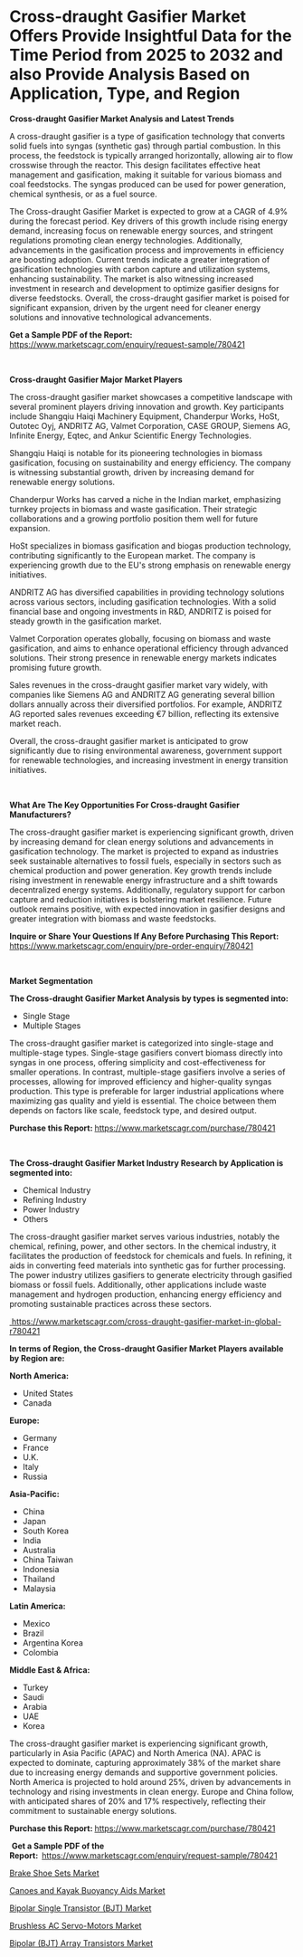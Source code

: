 <p><h1>Cross-draught Gasifier Market Offers Provide Insightful Data for the Time Period from 2025 to 2032 and also Provide Analysis Based on Application, Type, and Region</h1></p><p><strong>Cross-draught Gasifier Market Analysis and Latest Trends</strong></p>
<p><p>A cross-draught gasifier is a type of gasification technology that converts solid fuels into syngas (synthetic gas) through partial combustion. In this process, the feedstock is typically arranged horizontally, allowing air to flow crosswise through the reactor. This design facilitates effective heat management and gasification, making it suitable for various biomass and coal feedstocks. The syngas produced can be used for power generation, chemical synthesis, or as a fuel source.</p><p>The Cross-draught Gasifier Market is expected to grow at a CAGR of 4.9% during the forecast period. Key drivers of this growth include rising energy demand, increasing focus on renewable energy sources, and stringent regulations promoting clean energy technologies. Additionally, advancements in the gasification process and improvements in efficiency are boosting adoption. Current trends indicate a greater integration of gasification technologies with carbon capture and utilization systems, enhancing sustainability. The market is also witnessing increased investment in research and development to optimize gasifier designs for diverse feedstocks. Overall, the cross-draught gasifier market is poised for significant expansion, driven by the urgent need for cleaner energy solutions and innovative technological advancements.</p></p>
<p><strong>Get a Sample PDF of the Report:&nbsp;</strong> <a href="https://www.marketscagr.com/enquiry/request-sample/780421?utm_campaign=1868&utm_medium=2&utm_source=Github&utm_content=ia&utm_term=26032025&utm_id=cross-draught-gasifier">https://www.marketscagr.com/enquiry/request-sample/780421</a></p>
<p>&nbsp;</p>
<p><strong>Cross-draught Gasifier Major Market Players</strong></p>
<p><p>The cross-draught gasifier market showcases a competitive landscape with several prominent players driving innovation and growth. Key participants include Shangqiu Haiqi Machinery Equipment, Chanderpur Works, HoSt, Outotec Oyj, ANDRITZ AG, Valmet Corporation, CASE GROUP, Siemens AG, Infinite Energy, Eqtec, and Ankur Scientific Energy Technologies.</p><p>Shangqiu Haiqi is notable for its pioneering technologies in biomass gasification, focusing on sustainability and energy efficiency. The company is witnessing substantial growth, driven by increasing demand for renewable energy solutions.</p><p>Chanderpur Works has carved a niche in the Indian market, emphasizing turnkey projects in biomass and waste gasification. Their strategic collaborations and a growing portfolio position them well for future expansion.</p><p>HoSt specializes in biomass gasification and biogas production technology, contributing significantly to the European market. The company is experiencing growth due to the EU's strong emphasis on renewable energy initiatives.</p><p>ANDRITZ AG has diversified capabilities in providing technology solutions across various sectors, including gasification technologies. With a solid financial base and ongoing investments in R&D, ANDRITZ is poised for steady growth in the gasification market.</p><p>Valmet Corporation operates globally, focusing on biomass and waste gasification, and aims to enhance operational efficiency through advanced solutions. Their strong presence in renewable energy markets indicates promising future growth.</p><p>Sales revenues in the cross-draught gasifier market vary widely, with companies like Siemens AG and ANDRITZ AG generating several billion dollars annually across their diversified portfolios. For example, ANDRITZ AG reported sales revenues exceeding €7 billion, reflecting its extensive market reach.</p><p>Overall, the cross-draught gasifier market is anticipated to grow significantly due to rising environmental awareness, government support for renewable technologies, and increasing investment in energy transition initiatives.</p></p>
<p>&nbsp;</p>
<p><strong>What Are The Key Opportunities For Cross-draught Gasifier Manufacturers?</strong></p>
<p><p>The cross-draught gasifier market is experiencing significant growth, driven by increasing demand for clean energy solutions and advancements in gasification technology. The market is projected to expand as industries seek sustainable alternatives to fossil fuels, especially in sectors such as chemical production and power generation. Key growth trends include rising investment in renewable energy infrastructure and a shift towards decentralized energy systems. Additionally, regulatory support for carbon capture and reduction initiatives is bolstering market resilience. Future outlook remains positive, with expected innovation in gasifier designs and greater integration with biomass and waste feedstocks.</p></p>
<p><strong>Inquire or Share Your Questions If Any Before Purchasing This Report:</strong> <a href="https://www.marketscagr.com/enquiry/pre-order-enquiry/780421?utm_campaign=1868&utm_medium=2&utm_source=Github&utm_content=ia&utm_term=26032025&utm_id=cross-draught-gasifier">https://www.marketscagr.com/enquiry/pre-order-enquiry/780421</a></p>
<p>&nbsp;</p>
<p><strong>Market Segmentation</strong></p>
<p><strong>The Cross-draught Gasifier Market Analysis by types is segmented into:</strong></p>
<p><ul><li>Single Stage</li><li>Multiple Stages</li></ul></p>
<p><p>The cross-draught gasifier market is categorized into single-stage and multiple-stage types. Single-stage gasifiers convert biomass directly into syngas in one process, offering simplicity and cost-effectiveness for smaller operations. In contrast, multiple-stage gasifiers involve a series of processes, allowing for improved efficiency and higher-quality syngas production. This type is preferable for larger industrial applications where maximizing gas quality and yield is essential. The choice between them depends on factors like scale, feedstock type, and desired output.</p></p>
<p><strong>Purchase this Report:&nbsp;</strong><a href="https://www.marketscagr.com/purchase/780421?utm_campaign=1868&utm_medium=2&utm_source=Github&utm_content=ia&utm_term=26032025&utm_id=cross-draught-gasifier">https://www.marketscagr.com/purchase/780421</a></p>
<p>&nbsp;</p>
<p><strong>The Cross-draught Gasifier Market Industry Research by Application is segmented into:</strong></p>
<p><ul><li>Chemical Industry</li><li>Refining Industry</li><li>Power Industry</li><li>Others</li></ul></p>
<p><p>The cross-draught gasifier market serves various industries, notably the chemical, refining, power, and other sectors. In the chemical industry, it facilitates the production of feedstock for chemicals and fuels. In refining, it aids in converting feed materials into synthetic gas for further processing. The power industry utilizes gasifiers to generate electricity through gasified biomass or fossil fuels. Additionally, other applications include waste management and hydrogen production, enhancing energy efficiency and promoting sustainable practices across these sectors.</p></p>
<p><a href="https://www.marketscagr.com/cross-draught-gasifier-market-in-global-r780421?utm_campaign=1868&utm_medium=2&utm_source=Github&utm_content=ia&utm_term=26032025&utm_id=cross-draught-gasifier">&nbsp;https://www.marketscagr.com/cross-draught-gasifier-market-in-global-r780421</a></p>
<p><strong>In terms of Region, the Cross-draught Gasifier Market Players available by Region are:</strong></p>
<p>
    <p> <strong> North America: </strong>
        <ul>
            <li>United States</li>
            <li>Canada</li>
        </ul>
        </p> 
    <p> <strong> Europe: </strong>
        <ul>
            <li>Germany</li>
            <li>France</li>
            <li>U.K.</li>
            <li>Italy</li>
            <li>Russia</li>
        </ul>
        </p> 
    <p> <strong> Asia-Pacific: </strong>
        <ul>
            <li>China</li>
            <li>Japan</li>
            <li>South Korea</li>
            <li>India</li>
            <li>Australia</li>
            <li>China Taiwan</li>
            <li>Indonesia</li>
            <li>Thailand</li>
            <li>Malaysia</li>
        </ul>
        </p> 
    <p> <strong> Latin America: </strong>
        <ul>
            <li>Mexico</li>
            <li>Brazil</li>
            <li>Argentina Korea</li>
            <li>Colombia</li>
        </ul>
        </p> 
    <p> <strong> Middle East & Africa: </strong>
        <ul>
            <li>Turkey</li>
            <li>Saudi</li>
            <li>Arabia</li>
            <li>UAE</li>
            <li>Korea</li>
        </ul>
    </p>
    </p>
<p><p>The cross-draught gasifier market is experiencing significant growth, particularly in Asia Pacific (APAC) and North America (NA). APAC is expected to dominate, capturing approximately 38% of the market share due to increasing energy demands and supportive government policies. North America is projected to hold around 25%, driven by advancements in technology and rising investments in clean energy. Europe and China follow, with anticipated shares of 20% and 17% respectively, reflecting their commitment to sustainable energy solutions.</p></p>
<p><strong>Purchase this Report: </strong><a href="https://www.marketscagr.com/purchase/780421?utm_campaign=1868&utm_medium=2&utm_source=Github&utm_content=ia&utm_term=26032025&utm_id=cross-draught-gasifier">https://www.marketscagr.com/purchase/780421</a></p>
<p>&nbsp;<strong>Get a Sample PDF of the Report:&nbsp;&nbsp;</strong><a href="https://www.marketscagr.com/enquiry/request-sample/780421?utm_campaign=1868&utm_medium=2&utm_source=Github&utm_content=ia&utm_term=26032025&utm_id=cross-draught-gasifier">https://www.marketscagr.com/enquiry/request-sample/780421</a></p>
<p><strong></strong></p>
<p><p><a href="https://github.com/naanaafranxu/Market-Research-Report-List-1/blob/main/brake-shoe-sets-market.md?utm_campaign=1868&utm_medium=2&utm_source=Github&utm_content=ia&utm_term=26032025&utm_id=cross-draught-gasifier">Brake Shoe Sets Market</a></p><p><a href="https://github.com/knazsdadeyvw/Market-Research-Report-List-1/blob/main/canoes-and-kayak-buoyancy-aids-market.md?utm_campaign=1868&utm_medium=2&utm_source=Github&utm_content=ia&utm_term=26032025&utm_id=cross-draught-gasifier">Canoes and Kayak Buoyancy Aids Market</a></p><p><a href="https://github.com/suebabuhai/Market-Research-Report-List-1/blob/main/bipolar-single-transistor-bjt-market.md?utm_campaign=1868&utm_medium=2&utm_source=Github&utm_content=ia&utm_term=26032025&utm_id=cross-draught-gasifier">Bipolar Single Transistor (BJT) Market</a></p><p><a href="https://github.com/goliareanoyh/Market-Research-Report-List-1/blob/main/brushless-ac-servo-motors-market.md?utm_campaign=1868&utm_medium=2&utm_source=Github&utm_content=ia&utm_term=26032025&utm_id=cross-draught-gasifier">Brushless AC Servo-Motors Market</a></p><p><a href="https://github.com/nyanikumchu/Market-Research-Report-List-1/blob/main/bipolar-bjt-array-transistors-market.md?utm_campaign=1868&utm_medium=2&utm_source=Github&utm_content=ia&utm_term=26032025&utm_id=cross-draught-gasifier">Bipolar (BJT) Array Transistors Market</a></p></p>